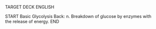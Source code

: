 TARGET DECK
ENGLISH

START
Basic
Glycolysis
Back: n. Breakdown of glucose by enzymes with the release of energy.
END
